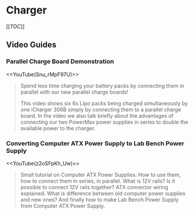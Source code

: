 # Charger

[[_TOC_]]

## Video Guides

### Parallel Charge Board Demonstration

<<YouTube(Snu_rMpF97U)>>

> Spend less time charging your battery packs by connecting them in parallel with our new parallel charge boards!
>
> This video shows six 6s Lipo packs being charged simultaneously by one iCharger 306B simply by connecting them to a parallel charge board. In the video we also talk briefly about the advantages of connecting our two PowerMax power supplies in series to double the available power to the charger.

### Converting Computer ATX Power Supply to Lab Bench Power Supply

<<YouTube(z2oSFpKh_Uw)>>

> Small tutorial on Computer ATX Power Supplies. How to use them, how to connect them in series, in parallel. What is 12V rails? Is it possible to connect 12V rails together? ATX connector wiring explained. What is difference between old computer power supplies and new ones? And finally how to make Lab Bench Power Supply from Computer ATX Power Supply.